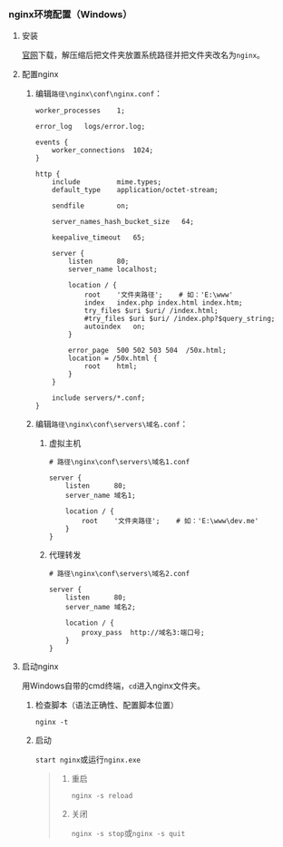 ### nginx环境配置（Windows）

1. 安装

    [官网](https://nginx.org/)下载，解压缩后把文件夹放置系统路径并把文件夹改名为`nginx`。
2. 配置nginx

    1. 编辑`路径\nginx\conf\nginx.conf`：

        ```text
        worker_processes    1;

        error_log   logs/error.log;

        events {
            worker_connections  1024;
        }

        http {
            include         mime.types;
            default_type    application/octet-stream;

            sendfile        on;

            server_names_hash_bucket_size   64;

            keepalive_timeout   65;

            server {
                listen      80;
                server_name localhost;

                location / {
                    root    '文件夹路径';    # 如：'E:\www'
                    index   index.php index.html index.htm;
                    try_files $uri $uri/ /index.html;
                    #try_files $uri $uri/ /index.php?$query_string;
                    autoindex   on;
                }

                error_page  500 502 503 504  /50x.html;
                location = /50x.html {
                    root    html;
                }
            }

            include servers/*.conf;
        }
        ```
    2. 编辑`路径\nginx\conf\servers\域名.conf`：

        1. 虚拟主机

            ```text
            # 路径\nginx\conf\servers\域名1.conf

            server {
                listen      80;
                server_name 域名1;

                location / {
                    root    '文件夹路径';    # 如：'E:\www\dev.me'
                }
            }
            ```
        2. 代理转发

            ```text
            # 路径\nginx\conf\servers\域名2.conf

            server {
                listen      80;
                server_name 域名2;

                location / {
                    proxy_pass  http://域名3:端口号;
                }
            }
            ```
3. 启动nginx

    用Windows自带的cmd终端，`cd`进入nginx文件夹。

    1. 检查脚本（语法正确性、配置脚本位置）

        `nginx -t`
    2. 启动

        `start nginx`或运行`nginx.exe`

        >1. 重启
        >
        >    `nginx -s reload`
        >2. 关闭
        >
        >    `nginx -s stop`或`nginx -s quit`

